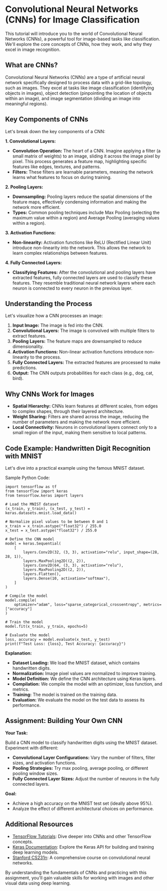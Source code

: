 # Convolutional Neural Networks (CNNs) for Image Classification

This tutorial will introduce you to the world of Convolutional Neural Networks (CNNs), a powerful tool for image-based tasks like classification. We'll explore the core concepts of CNNs, how they work, and why they excel in image recognition. 

##  What are CNNs?

Convolutional Neural Networks (CNNs) are a type of artificial neural network specifically designed to process data with a grid-like topology, such as images.  They excel at tasks like image classification (identifying objects in images), object detection (pinpointing the location of objects within an image), and image segmentation (dividing an image into meaningful regions).

## Key Components of CNNs

Let's break down the key components of a CNN:

**1. Convolutional Layers:**

- **Convolution Operation:** The heart of a CNN. Imagine applying a filter (a small matrix of weights) to an image, sliding it across the image pixel by pixel. This process generates a feature map, highlighting specific features like edges, textures, and patterns.
- **Filters:** These filters are learnable parameters, meaning the network learns what features to focus on during training.

**2. Pooling Layers:**

- **Downsampling:** Pooling layers reduce the spatial dimensions of the feature maps, effectively condensing information and making the network more efficient. 
- **Types:** Common pooling techniques include Max Pooling (selecting the maximum value within a region) and Average Pooling (averaging values within a region).

**3. Activation Functions:**

- **Non-linearity:**  Activation functions like ReLU (Rectified Linear Unit) introduce non-linearity into the network. This allows the network to learn complex relationships between features. 

**4. Fully Connected Layers:**

- **Classifying Features:** After the convolutional and pooling layers have extracted features, fully connected layers are used to classify these features. They resemble traditional neural network layers where each neuron is connected to every neuron in the previous layer.

## Understanding the Process

Let's visualize how a CNN processes an image:

1. **Input Image:** The image is fed into the CNN.
2. **Convolutional Layers:** The image is convolved with multiple filters to extract features.
3. **Pooling Layers:** The feature maps are downsampled to reduce dimensionality.
4. **Activation Functions:** Non-linear activation functions introduce non-linearity to the process.
5. **Fully Connected Layers:** The extracted features are processed to make predictions.
6. **Output:** The CNN outputs probabilities for each class (e.g., dog, cat, bird).

## Why CNNs Work for Images

- **Spatial Hierarchy:** CNNs learn features at different scales, from edges to complex shapes, through their layered architecture.
- **Weight Sharing:** Filters are shared across the image, reducing the number of parameters and making the network more efficient.
- **Local Connectivity:**  Neurons in convolutional layers connect only to a small region of the input, making them sensitive to local patterns.

##  Code Example: Handwritten Digit Recognition with MNIST

Let's dive into a practical example using the famous MNIST dataset. 

Sample Python Code: 

```{language}
import tensorflow as tf
from tensorflow import keras
from tensorflow.keras import layers

# Load the MNIST dataset
(x_train, y_train), (x_test, y_test) = keras.datasets.mnist.load_data()

# Normalize pixel values to be between 0 and 1
x_train = x_train.astype("float32") / 255.0
x_test = x_test.astype("float32") / 255.0

# Define the CNN model
model = keras.Sequential(
    [
        layers.Conv2D(32, (3, 3), activation="relu", input_shape=(28, 28, 1)),
        layers.MaxPooling2D((2, 2)),
        layers.Conv2D(64, (3, 3), activation="relu"),
        layers.MaxPooling2D((2, 2)),
        layers.Flatten(),
        layers.Dense(10, activation="softmax"),
    ]
)

# Compile the model
model.compile(
    optimizer="adam", loss="sparse_categorical_crossentropy", metrics=["accuracy"]
)

# Train the model
model.fit(x_train, y_train, epochs=5)

# Evaluate the model
loss, accuracy = model.evaluate(x_test, y_test)
print(f"Test Loss: {loss}, Test Accuracy: {accuracy}")
```

**Explanation:**

- **Dataset Loading:** We load the MNIST dataset, which contains handwritten digits.
- **Normalization:**  Image pixel values are normalized to improve training.
- **Model Definition:** We define the CNN architecture using Keras layers.
- **Compilation:** We compile the model with an optimizer, loss function, and metrics.
- **Training:** The model is trained on the training data.
- **Evaluation:** We evaluate the model on the test data to assess its performance.

## Assignment: Building Your Own CNN

**Your Task:**

Build a CNN model to classify handwritten digits using the MNIST dataset. Experiment with different:

- **Convolutional Layer Configurations:** Vary the number of filters, filter sizes, and activation functions.
- **Pooling Strategies:** Try max pooling, average pooling, or different pooling window sizes.
- **Fully Connected Layer Sizes:** Adjust the number of neurons in the fully connected layers.

**Goal:**

- Achieve a high accuracy on the MNIST test set (ideally above 95%).
- Analyze the effect of different architectural choices on performance.

## Additional Resources

- [TensorFlow Tutorials](https://www.tensorflow.org/tutorials): Dive deeper into CNNs and other TensorFlow concepts.
- [Keras Documentation](https://keras.io/): Explore the Keras API for building and training deep learning models.
- [Stanford CS231n](http://cs231n.stanford.edu/): A comprehensive course on convolutional neural networks.

By understanding the fundamentals of CNNs and practicing with this assignment, you'll gain valuable skills for working with images and other visual data using deep learning.